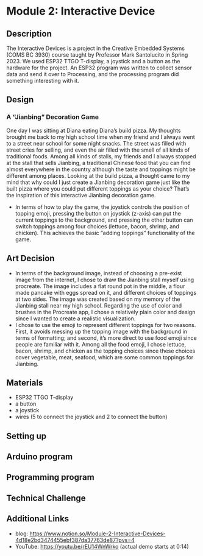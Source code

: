 # Module 2: Interactive Device
## Description
The Interactive Devices is a project in the Creative Embedded Systems (COMS BC 3930) course taught by Professor Mark Santolucito in Spring 2023. We used ESP32 TTGO T-display, a joystick and a button as the hardware for the project. An ESP32 program was written to collect sensor data and send it over to Processing, and the processing program did something interesting with it.

## Design 
### A “Jianbing” Decoration Game

One day I was sitting at Diana eating Diana’s build pizza. My thoughts brought me back to my high school time when my friend and I always went to a street near school for some night snacks. The street was filled with street cries for selling, and even the air filled with the smell of all kinds of traditional foods. Among all kinds of stalls, my friends and I always stopped at the stall that sells Jianbing, a traditional Chinese food that you can find almost everywhere in the country although the taste and toppings might be different among places. Looking at the build pizza, a thought came to my mind that why could I just create a Jianbing decoration game just like the built pizza where you could put different toppings as your choice? That’s the inspiration of this interactive Jianbing decoration game. 

- In terms of how to play the game, the joystick controls the position of topping emoji, pressing the button on joystick (z-axis) can put the current toppings to the background, and pressing the other button can switch toppings among four choices (lettuce, bacon, shrimp, and chicken). This achieves the basic “adding toppings” functionality of the game.

## Art Decision
- In terms of the background image, instead of choosing a pre-exist image from the internet, I chose to draw the Jianbing stall myself using procreate. The image includes a flat round pot in the middle, a flour made pancake with eggs spread on it, and different choices of toppings at two sides. The image was created based on my memory of the Jianbing stall near my high school. Regarding the use of color and brushes in the Procreate app, I chose a relatively plain color and design since I wanted to create a realistic visualization.
- I chose to use the emoji to represent different toppings for two reasons. First, it avoids messing up the topping image with the background in terms of formatting; and second, it’s more direct to use food emoji since people are familiar with it. Among all the food emoji, I chose lettuce, bacon, shrimp, and chicken as the topping choices since these choices cover vegetable, meat, seafood, which are some common toppings for Jianbing. 

## Materials
- ESP32 TTGO T-display 
- a button
- a joystick 
- wires (5 to connect the joystick and 2 to connect the button)

## Setting up

## Arduino program 

## Programming program 

## Technical Challenge 

## Additional Links
- blog: https://www.notion.so/Module-2-Interactive-Devices-4d18e2bd3474455ebf387da37763de87?pvs=4
- YouTube: https://youtu.be/rEU14WnWrko (actual demo starts at 0:14)
